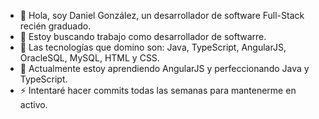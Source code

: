 - 👋 Hola, soy Daniel González, un desarrollador de software Full-Stack recién graduado.
- 👀 Estoy buscando trabajo como desarrollador de softwarre.
- 💞️ Las tecnologías que domino son: Java, TypeScript, AngularJS, OracleSQL, MySQL, HTML y CSS.
- 🌱 Actualmente estoy aprendiendo AngularJS y perfeccionando Java y TypeScript.
- ⚡ Intentaré hacer commits todas las semanas para mantenerme en activo.
